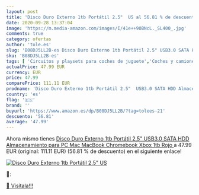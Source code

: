```yaml
---
layout: post
title: 'Disco Duro Externo 1tb Portátil 2.5"  US al 56.81 % de descuento'
date: 2020-09-28 13:37:04
image: 'https://m.media-amazon.com/images/I/41e++9OBNcL._SL400_.jpg'
comments: true
category: ofertas
author: 'tole.es'
slug: 'B08DJ5LL2B-es Disco Duro Externo 1tb Portátil 2.5" USB3.0 SATA HDD...'
sku: 'B08DJ5LL2B-es'
tags: [ 'Circuitos y playsets para coches de juguete','Coches y camiones de juguete','Coches y coches de carreras de juguete para niños','Juegos de construcción para niños','Juguetes','Juguetes y juegos','Vehículos de juguete para niños','xbox', ]
actualPrice: 47.99 EUR
currency: EUR
price: 47.99
comparePrice: 111.11 EUR
prodname: 'Disco Duro Externo 1tb Portátil 2.5"  USB3.0 SATA HDD Almacenamiento para PC  Mac  MacBook  Chromebook  Xbox  1tb  Rojo '
country: 'es'
flag: '🇪🇸'
brand: ''
buyurl: 'https://www.amazon.es/dp/B08DJ5LL2B/?tag=tolees-21'
descuento: '56.81'
average: '47.99'
---
```


Ahora mismo tienes [Disco Duro Externo 1tb Portátil 2.5"  USB3.0 SATA HDD Almacenamiento para PC  Mac  MacBook  Chromebook  Xbox  1tb  Rojo ](https://www.amazon.es/dp/B08DJ5LL2B/?tag=tolees-21) a 47.99 EUR (original: 111.11 EUR) (56.81 %  de descuento) en el siguiente enlace!

[![Disco Duro Externo 1tb Portátil 2.5"  US](https://m.media-amazon.com/images/I/41e++9OBNcL._SL400_.jpg)](https://www.amazon.es/dp/B08DJ5LL2B/?tag=tolees-21)

🔎:


[🛒 Visítala!!!](https://www.amazon.es/dp/B08DJ5LL2B/?tag=tolees-21)
